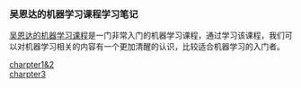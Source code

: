 ### 吴恩达的机器学习课程学习笔记

[吴恩达的机器学习课程](https://www.coursera.org/learn/machine-learning)是一门非常入门的机器学习课程，通过学习该课程，我们可以对机器学习相关的内容有一个更加清醒的认识，比较适合机器学习的入门者。

[charpter1&2](charpter1&2.md)  
[charpter3](charpter3.md)
